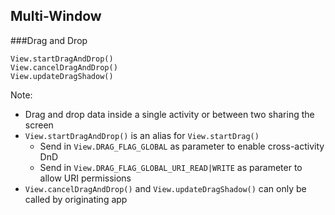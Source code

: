## Multi-Window
###Drag and Drop

```
View.startDragAndDrop()
View.cancelDragAndDrop()
View.updateDragShadow()
```
Note:
+ Drag and drop data inside a single activity or between two sharing the screen
+ `View.startDragAndDrop()` is an alias for `View.startDrag()`
    + Send in `View.DRAG_FLAG_GLOBAL` as parameter to enable cross-activity DnD
    + Send in `View.DRAG_FLAG_GLOBAL_URI_READ|WRITE` as parameter to allow URI permissions
+ `View.cancelDragAndDrop()` and `View.updateDragShadow()` can only be called by originating app